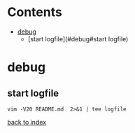 # Contents

- [debug](#debug)
    - [start logfile](#debug#start logfile)

# debug
## start logfile
```brush: bash
vim -V20 README.md  2>&1 | tee logfile
```

[back to index](index)

